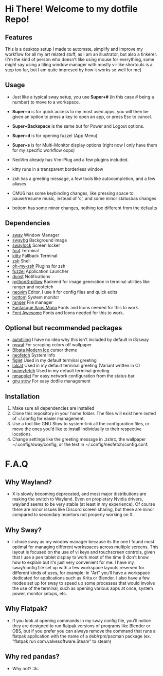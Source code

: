 # Hi There! Welcome to my dotfile Repo!

## Features

This is a desktop setup I made to automate, simplify and improve my workflow for all my art related stuff, as I am an illustrator, but also a tinkerer. (I'm the kind of person who doesn't like using mouse for everything, some might say using a tiling window manager with mostly vi-like shortcuts is a step too far, but I am quite impresed by how it works so well for me)

## Usage

- Just like a typical sway setup, you use **Super+#** (in this case # being a number) to move to a workspace.
- **Super+o** is for quick access to my most used apps, you will then be given an option to press a key to open an app, or press Esc to cancel.
- **Super+Backspace** is the same but for Power and Logout options.
- **Super+d** is for opening fuzzel (App Menu)
- **Super+s** is for Multi-Monitor display options (right now I only have them for my specific workflow oops)

- NeoVim already has Vim-Plug and a few plugins included.
- kitty runs in a transparent borderless window
- zsh has a greeting message, a few tools like autocompletion, and a few aliases
- CMUS has some keybinding changes, like pressing space to pause/resume music, instead of 'c', and some minor statusbas changes
- bottom has some minor changes, nothing too different from the defaults

## Dependencies

- [sway](https://github.com/swaywm/sway)  Window Manager
- [swaybg](https://github.com/swaywm/swaybg) Background image
- [swaylock](https://github.com/swaywm/swaylock) Screen locker
- [foot](https://codeberg.org/dnkl/foot) Terminal
- [kitty](https://sw.kovidgoyal.net/kitty/) Fallback Terminal
- [zsh](https://www.zsh.org/) Shell
- [oh-my-zsh](https://ohmyz.sh/) Plugins for zsh
- [fuzzel](https://codeberg.org/dnkl/fuzzel) Application Launcher
- [dunst](https://github.com/dunst-project/dunst) Notifications
- [python3-pillow](https://pypi.org/project/Pillow/) Backend for image generation in terminal utilities like ranger and neofetch
- [neovim](https://github.com/neovim/neovim) Editor, I use it for config files and quick edits
- [bottom](https://github.com/ClementTsang/bottom) System monitor
- [ranger](https://github.com/ranger/ranger) File manager
- [Fantasque Sans Mono](https://github.com/belluzj/fantasque-sans) Fonts and Icons needed for this to work.
- [Font Awesome](https://github.com/FortAwesome/Font-Awesome) Fonts and Icons needed for this to work.

## Optional but recommended packages

- [autotiling](https://github.com/nwg-piotr/autotiling)  I have no idea why this isn't included by default in i3/sway
- [pywal](https://github.com/dylanaraps/pywal) For scraping colors off wallpaper
- [Bibata Modern Ice ](https://github.com/ful1e5/Bibata_Cursor) cursor theme
- [neofetch](https://github.com/dylanaraps/neofetch)  System info
- [figlet](http://www.figlet.org/)  Used in my default terminal greeting
- [lolcat](https://github.com/jaseg/lolcat)  Used in my default terminal greeting (Variant written in C)
- [bunnyfetch](https://github.com/Rosettea/bunnyfetch)  Used in my default terminal greeting
- [nmapplet](https://gitlab.gnome.org/GNOME/network-manager-applet) For easy network configuration from the status bar
- [gnu stow](https://www.gnu.org/software/stow/) For easy dotfile management

## Installation
1. Make sure all dependencies are installed
2. Clone this repository in your home folder. The files will exist here insted of ~/.config for easier management.
3. Use a tool like GNU Stow to system-link all the configuration files, or move the ones you'd like to install individually to their respective locations.
4. Change settings like the greeting message in .zshrc, the wallpaper ~/.config/sway/config, or the text in ~/.config/neofetch/config.conf.

# F.A.Q

## Why Wayland?
- X is slowly becoming deprecated, and most major distributions are making the switch to Wayland. Even on propietary Nvidia drivers, wayland seems to be very stable (at least in my experience). Of course there are minor issues like Discord screen sharing, but these are minor compared to secondary monitors not properly working on X.

## Why Sway?
- I chose sway as my window manager because its the one I found most optimal for managing different workspaces across multiple screens. This layout is focused on the use of vi keys and touchscreen controls, given that I use a pen tablet display to work most of the time (I don't know how to explain but it's just very convenient for me. I have my sway/config file set up with a few workspace layouts reserved for different kinds of uses, for example: in "Art" you'll have a workspace dedicated for applications such as Krita or Blender. I also have a few modes set up for sway to speed up some processes that would involve the use of the terminal, such as opening various apps at once, system power, monitor setups, etc.

## Why Flatpak?
- If you look at opening commands in my sway config file, you'll notice they are designed to run flatpak versions of programs like Blender or OBS, but if you prefer you can always remove the command that runs a flatpak application with the name of a deb/rpm/pacman package (ex. "flatpak run com.valvesoftware.Steam" to steam)

## Why red pandas?
- Why not? :3c
